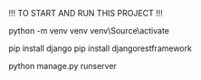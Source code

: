 !!! TO START AND RUN THIS PROJECT !!!

python -m venv venv
venv\Source\activate

pip install django
pip install djangorestframework

python manage.py runserver
